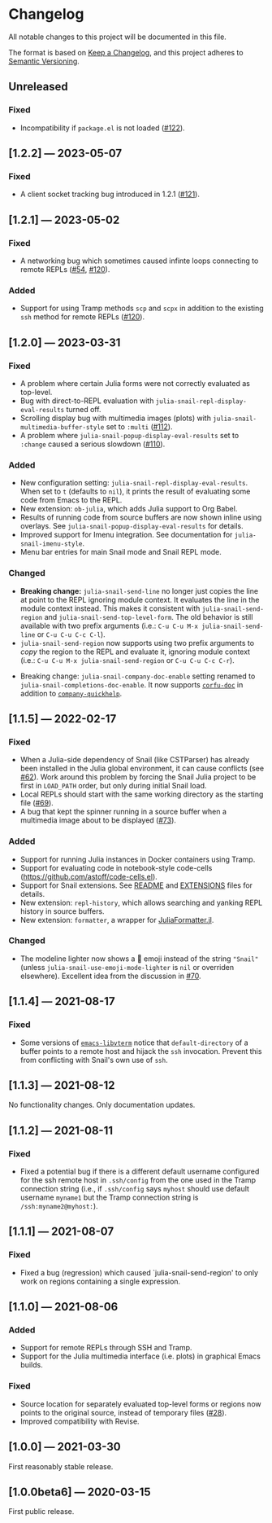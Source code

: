 # Changelog

All notable changes to this project will be documented in this file.

The format is based on [Keep a Changelog](https://keepachangelog.com/en/1.0.0/),
and this project adheres to [Semantic Versioning](https://semver.org/spec/v2.0.0.html).


## Unreleased

### Fixed

- Incompatibility if `package.el` is not loaded ([#122](https://github.com/gcv/julia-snail/issues/122)).


## [1.2.2] — 2023-05-07

### Fixed

- A client socket tracking bug introduced in 1.2.1 ([#121](https://github.com/gcv/julia-snail/issues/121)).


## [1.2.1] — 2023-05-02

### Fixed

- A networking bug which sometimes caused infinte loops connecting to remote REPLs ([#54](https://github.com/gcv/julia-snail/issues/54#issuecomment-1518170908), [#120](https://github.com/gcv/julia-snail/issues/120)).


### Added

- Support for using Tramp methods `scp` and `scpx` in addition to the existing `ssh` method for remote REPLs ([#120](https://github.com/gcv/julia-snail/issues/120)).


## [1.2.0] — 2023-03-31

### Fixed

- A problem where certain Julia forms were not correctly evaluated as top-level.
- Bug with direct-to-REPL evaluation with `julia-snail-repl-display-eval-results` turned off.
- Scrolling display bug with multimedia images (plots) with `julia-snail-multimedia-buffer-style` set to `:multi` ([#112](https://github.com/gcv/julia-snail/issues/112)).
- A problem where `julia-snail-popup-display-eval-results` set to `:change` caused a serious slowdown ([#110](https://github.com/gcv/julia-snail/issues/110)).


### Added

- New configuration setting: `julia-snail-repl-display-eval-results`. When set to `t` (defaults to `nil`), it prints the result of evaluating some code from Emacs to the REPL.
- New extension: `ob-julia`, which adds Julia support to Org Babel.
- Results of running code from source buffers are now shown inline using overlays. See `julia-snail-popup-display-eval-results` for details.
- Improved support for Imenu integration. See documentation for `julia-snail-imenu-style`.
- Menu bar entries for main Snail mode and Snail REPL mode.


### Changed

- **Breaking change:** `julia-snail-send-line` no longer just copies the line at point to the REPL ignoring module context. It evaluates the line in the module context instead. This makes it consistent with `julia-snail-send-region` and `julia-snail-send-top-level-form`. The old behavior is still available with two prefix arguments (i.e.: `C-u C-u M-x julia-snail-send-line` or `C-u C-u C-c C-l`).
- `julia-snail-send-region` now supports using two prefix arguments to _copy_ the region to the REPL and evaluate it, ignoring module context (i.e.: `C-u C-u M-x julia-snail-send-region` or `C-u C-u C-c C-r`).
* Breaking change: `julia-snail-company-doc-enable` setting renamed to `julia-snail-completions-doc-enable`. It now supports [`corfu-doc`](https://github.com/galeo/corfu-doc) in addition to [`company-quickhelp`](https://www.github.com/expez/company-quickhelp).


## [1.1.5] — 2022-02-17

### Fixed

- When a Julia-side dependency of Snail (like CSTParser) has already been installed in the Julia global environment, it can cause conflicts (see [#62](https://github.com/gcv/julia-snail/issues/62)). Work around this problem by forcing the Snail Julia project to be first in `LOAD_PATH` order, but only during initial Snail load.
- Local REPLs should start with the same working directory as the starting file ([#69](https://github.com/gcv/julia-snail/issues/69)).
- A bug that kept the spinner running in a source buffer when a multimedia image about to be displayed ([#73](https://github.com/gcv/julia-snail/pull/73)).


### Added

- Support for running Julia instances in Docker containers using Tramp.
- Support for evaluating code in notebook-style code-cells (https://github.com/astoff/code-cells.el).
- Support for Snail extensions. See [README](https://github.com/gcv/julia-snail#extensions) and [EXTENSIONS](https://github.com/gcv/julia-snail/blob/master/EXTENSIONS.md) files for details.
- New extension: `repl-history`, which allows searching and yanking REPL history in source buffers.
- New extension: `formatter`, a wrapper for [JuliaFormatter.jl](https://github.com/domluna/JuliaFormatter.jl).


### Changed

- The modeline lighter now shows a 🐌 emoji instead of the string `"Snail"` (unless `julia-snail-use-emoji-mode-lighter` is `nil` or overriden elsewhere). Excellent idea from the discussion in [#70](https://github.com/gcv/julia-snail/issues/70).


## [1.1.4] — 2021-08-17

### Fixed

- Some versions of [`emacs-libvterm`](https://github.com/akermu/emacs-libvterm) notice that `default-directory` of a buffer points to a remote host and hijack the `ssh` invocation. Prevent this from conflicting with Snail's own use of `ssh`.


## [1.1.3] — 2021-08-12

No functionality changes. Only documentation updates.


## [1.1.2] — 2021-08-11

### Fixed

- Fixed a potential bug if there is a different default username configured for the ssh remote host in `.ssh/config` from the one used in the Tramp connection string (i.e., if `.ssh/config` says `myhost` should use default username `myname1` but the Tramp connection string is `/ssh:myname2@myhost:`).


## [1.1.1] — 2021-08-07

### Fixed

- Fixed a bug (regression) which caused `julia-snail-send-region' to only work on regions containing a single expression.


## [1.1.0] — 2021-08-06

### Added

- Support for remote REPLs through SSH and Tramp.
- Support for the Julia multimedia interface (i.e. plots) in graphical Emacs builds.


### Fixed

- Source location for separately evaluated top-level forms or regions now points to the original source, instead of temporary files ([#28](https://github.com/gcv/julia-snail/issues/28)).
- Improved compatibility with Revise.


## [1.0.0] — 2021-03-30

First reasonably stable release.


## [1.0.0beta6] — 2020-03-15

First public release.
